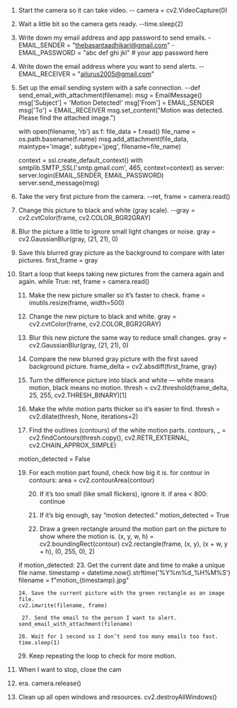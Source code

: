  1. Start the camera so it can take video.
-- camera = cv2.VideoCapture(0)

2. Wait a little bit so the camera gets ready.
--time.sleep(2)

3. Write down my email address and app password to send emails.
-EMAIL_SENDER = "thebasantaadhikari@gmail.com"
-EMAIL_PASSWORD = "abc def ghi jkl"  # your app password here

4. Write down the email address where you want to send alerts.
--EMAIL_RECEIVER = "ailurus2005@gmail.com"

5. Set up the email sending system with a safe connection.
--def send_email_with_attachment(filename):
    msg = EmailMessage()
    msg['Subject'] = 'Motion Detected!'
    msg['From'] = EMAIL_SENDER
    msg['To'] = EMAIL_RECEIVER
    msg.set_content("Motion was detected. Please find the attached image.")

    with open(filename, 'rb') as f:
        file_data = f.read()
        file_name = os.path.basename(f.name)
        msg.add_attachment(file_data, maintype='image', subtype='jpeg', filename=file_name)

    context = ssl.create_default_context()
    with smtplib.SMTP_SSL('smtp.gmail.com', 465, context=context) as server:
        server.login(EMAIL_SENDER, EMAIL_PASSWORD)
        server.send_message(msg)

 6. Take the very first picture from the camera.
--ret, frame = camera.read()

7. Change this picture to black and white (gray scale).
--gray = cv2.cvtColor(frame, cv2.COLOR_BGR2GRAY)

8. Blur the picture a little to ignore small light changes or noise.
gray = cv2.GaussianBlur(gray, (21, 21), 0)

9. Save this blurred gray picture as the background to compare with later pictures.
first_frame = gray

10. Start a loop that keeps taking new pictures from the camera again and again.
while True:
    ret, frame = camera.read()

    11. Make the new picture smaller so it’s faster to check.
    frame = imutils.resize(frame, width=500)

    12. Change the new picture to black and white.
    gray = cv2.cvtColor(frame, cv2.COLOR_BGR2GRAY)

    13. Blur this new picture the same way to reduce small changes.
    gray = cv2.GaussianBlur(gray, (21, 21), 0)

    14. Compare the new blurred gray picture with the first saved background picture.
    frame_delta = cv2.absdiff(first_frame, gray)

    16. Turn the difference picture into black and white — white means motion, black means no motion.
    thresh = cv2.threshold(frame_delta, 25, 255, cv2.THRESH_BINARY)[1]

    17. Make the white motion parts thicker so it’s easier to find.
    thresh = cv2.dilate(thresh, None, iterations=2)

    18. Find the outlines (contours) of the white motion parts.
    contours, _ = cv2.findContours(thresh.copy(), cv2.RETR_EXTERNAL, cv2.CHAIN_APPROX_SIMPLE)

    motion_detected = False

    19. For each motion part found, check how big it is.
    for contour in contours:
        area = cv2.contourArea(contour)

        20. If it’s too small (like small flickers), ignore it.
        if area < 800:
            continue

        21. If it’s big enough, say “motion detected.”
        motion_detected = True

        22. Draw a green rectangle around the motion part on the picture to show where the motion is.
        (x, y, w, h) = cv2.boundingRect(contour)
        cv2.rectangle(frame, (x, y), (x + w, y + h), (0, 255, 0), 2)

    if motion_detected:
         23. Get the current date and time to make a unique file name.
        timestamp = datetime.now().strftime('%Y%m%d_%H%M%S')
        filename = f"motion_{timestamp}.jpg"

        24. Save the current picture with the green rectangle as an image file.
        cv2.imwrite(filename, frame)

         27. Send the email to the person I want to alert.
        send_email_with_attachment(filename)

        28. Wait for 1 second so I don’t send too many emails too fast.
        time.sleep(1)

    29. Keep repeating the loop to check for more motion.

31. When I want to stop, close the cam
32. era.
camera.release()

 33. Clean up all open windows and resources.
cv2.destroyAllWindows()

